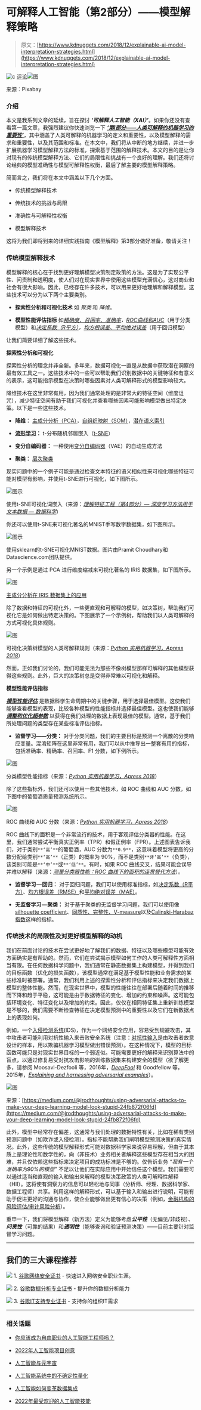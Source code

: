 # 可解释人工智能（第2部分）——模型解释策略

> 原文：[https://www.kdnuggets.com/2018/12/explainable-ai-model-interpretation-strategies.html](https://www.kdnuggets.com/2018/12/explainable-ai-model-interpretation-strategies.html)

![c](../Images/3d9c022da2d331bb56691a9617b91b90.png) [评论](/2018/12/explainable-ai-model-interpretation-strategies.html?page=2#comments)![图](../Images/259329bfc9d56d238c06bba517984824.png)

来源：Pixabay

### 介绍

本文是我系列文章的延续，旨在探讨 ***‘可解释人工智能（XAI）’***。如果你还没有查看第一篇文章，我强烈建议你快速浏览一下 [***‘第I部分——人类可解释的机器学习的重要性’***](https://towardsdatascience.com/human-interpretable-machine-learning-part-1-the-need-and-importance-of-model-interpretation-2ed758f5f476)，其中涵盖了人类可解释的机器学习的定义和重要性，以及模型解释的需求和重要性，以及其范围和标准。在本文中，我们将从中断的地方继续，并进一步扩展机器学习模型解释方法的标准，探索基于范围的解释技术。本文的目的是让你对现有的传统模型解释方法、它们的局限性和挑战有一个良好的理解。我们还将讨论经典的模型准确性与模型可解释性权衡，最后了解主要的模型解释策略。

简而言之，我们将在本文中涵盖以下几个方面。

+   传统模型解释技术

+   传统技术的挑战与局限

+   准确性与可解释性权衡

+   模型解释技术

这将为我们即将到来的详细实践指南《模型解释》第3部分做好准备，敬请关注！

### 传统模型解释技术

模型解释的核心在于找到更好理解模型决策制定政策的方法。这是为了实现公平性、问责制和透明度，使人们对在现实世界中使用这些模型充满信心，这对商业和社会有很大影响。因此，已经存在许多技术，可以用来更好地理解和解释模型。这些技术可以分为以下两个主要类别。

+   **探索性分析和可视化技术** 如 *聚类* 和 *降维*。

+   **模型性能评估指标** 如[*精确度、召回率、准确率*](https://en.wikipedia.org/wiki/Confusion_matrix)*，*[*ROC曲线和AUC*](https://en.wikipedia.org/wiki/Receiver_operating_characteristic)（用于分类模型）和[*决定系数（R平方）*](https://en.wikipedia.org/wiki/Coefficient_of_determination)*，*[*均方根误差、平均绝对误差*](https://medium.com/human-in-a-machine-world/mae-and-rmse-which-metric-is-better-e60ac3bde13d)（用于回归模型）

让我们简要详细了解这些技术。

**探索性分析和可视化**

探索性分析的理念并非全新。多年来，数据可视化一直是从数据中获取潜在洞察的最有效工具之一。这些技术中的一些可以帮助我们识别数据中的关键特征和有意义的表示，这可能指示模型在决策时哪些因素对人类可解释形式的模型影响较大。

降维技术在这里非常有用，因为我们通常处理的是非常大的特征空间（维度诅咒），减少特征空间有助于我们可视化并查看哪些因素可能影响模型做出特定决策。以下是一些这些技术。

+   **降维：** [主成分分析（PCA）](https://en.wikipedia.org/wiki/Principal_component_analysis)，[自组织映射（SOM）](https://en.wikipedia.org/wiki/Self-organizing_map)，[潜在语义索引](https://nlp.stanford.edu/IR-book/html/htmledition/latent-semantic-indexing-1.html)

+   [**流形学习**](https://en.wikipedia.org/wiki/Nonlinear_dimensionality_reduction)**：** t-分布随机邻居嵌入（[t-SNE](https://distill.pub/2016/misread-tsne/)）

+   **变分自编码器：** 一种使用[变分自编码器](https://arxiv.org/pdf/1606.05908.pdf)（VAE）的自动生成方法

+   **聚类：** [层次聚类](https://en.wikipedia.org/wiki/Hierarchical_clustering)

现实问题中的一个例子可能是通过检查文本特征的语义相似性来可视化哪些特征可能对模型有影响，并使用t-SNE进行可视化，如下图所示。

![图示](../Images/a170df9d9993c6d08f152e05380b6078.png)

使用t-SNE可视化词嵌入（来源：[*理解特征工程（第4部分）— 深度学习方法用于文本数据 — 数据科学*](https://towardsdatascience.com/understanding-feature-engineering-part-4-deep-learning-methods-for-text-data-96c44370bbfa)）

你还可以使用t-SNE来可视化著名的MNIST手写数字数据集，如下图所示。

![图示](../Images/f673989b5ae5a27375f97dae683444a4.png)

使用sklearn的t-SNE可视化MNIST数据。图片由Pramit Choudhary和Datascience.com团队提供。

另一个示例是通过 PCA 进行维度缩减来可视化著名的 IRIS 数据集，如下图所示。

![图](../Images/52b4d6050191a5f88b4b2591d6eaee84.png)

[主成分分析在 IRIS 数据集上的应用](http://scikit-learn.org/stable/modules/decomposition.html)

除了数据和特征的可视化外，一些更直观和可解释的模型，如决策树，帮助我们可视化它是如何做出特定决策的。下图展示了一个示例树，帮助我们以人类可解释的方式可视化具体规则。

![图](../Images/74fc9f8e2e28cf9c70e62ababfa2c625.png)

可视化决策树模型的人类可解释规则（来源：[*Python 实用机器学习，Apress 2018*](https://github.com/dipanjanS/practical-machine-learning-with-python)）

然而，正如我们讨论的，我们可能无法为那些不像树模型那样可解释的其他模型获得这些规则。此外，巨大的决策树总是变得非常难以可视化和解释。

**模型性能评估指标**

[***模型性能评估***](https://www.cs.cornell.edu/courses/cs578/2003fa/performance_measures.pdf) 是数据科学生命周期中的关键步骤，用于选择最佳模型。这使我们能够查看模型的表现，比较各种模型的性能指标并选择最佳模型。这也使我们能够 [***调整和优化超参数***](https://en.wikipedia.org/wiki/Hyperparameter_optimization) 以获得在我们处理的数据上表现最佳的模型。通常，基于我们所处理问题的类型存在某些标准评估指标。

+   **监督学习——分类：** 对于分类问题，我们的主要目标是预测一个离散的分类响应变量。混淆矩阵在这里非常有用，我们可以从中推导出一整套有用的指标，包括准确率、精确率、召回率、F1 分数，如下例所示。

![图](../Images/2c8ccd191f418a6b656e14ff7bf12402.png)

分类模型性能指标（来源：[*Python 实用机器学习，Apress 2018*](https://github.com/dipanjanS/practical-machine-learning-with-python)）

除了这些指标外，我们还可以使用一些其他技术，如 ROC 曲线和 AUC 分数，如下图中的葡萄酒质量预测系统所示。

![图](../Images/9c01adeae214aa7cbb8e63cfe26d9bd0.png)

ROC 曲线和 AUC 分数（来源：[*Python 实用机器学习，Apress 2018*](https://github.com/dipanjanS/practical-machine-learning-with-python)）

ROC 曲线下的面积是一个非常流行的技术，用于客观评估分类器的性能。在这里，我们通常尝试平衡真实正例率（TPR）和假正例率（FPR）。上述图表告诉我们，对于类别`**‘高’**`的葡萄酒，AUC 分数为`**0.9**`，这意味着模型将更高的分数分配给类别`**‘高’**`（正类）的概率为 90%，而不是类别`**非‘高’**`（负类），该类别可能是`**‘中’**`或`**‘低’**`。有时，如果 ROC 曲线交叉，结果可能会误导并难以解释（来源：[*测量分类器性能：ROC 曲线下的面积的连贯替代方法*](https://link.springer.com/article/10.1007%2Fs10994-009-5119-5)）。

+   **监督学习 — 回归：** 对于回归问题，我们可以使用标准指标，如[决定系数（R平方）](https://en.wikipedia.org/wiki/Coefficient_of_determination)、[均方根误差（RMSE）](https://medium.com/human-in-a-machine-world/mae-and-rmse-which-metric-is-better-e60ac3bde13d)和[平均绝对误差（MAE）](https://medium.com/human-in-a-machine-world/mae-and-rmse-which-metric-is-better-e60ac3bde13d)。

+   **无监督学习 — 聚类：** 对于基于聚类的无监督学习问题，我们可以使用像[silhouette coefficient](http://scikit-learn.org/stable/modules/generated/sklearn.metrics.silhouette_score.html)、[同质性、完整性、V-measure](http://scikit-learn.org/stable/modules/clustering.html#homogeneity-completeness-and-v-measure)以及[Calinski-Harabaz 指数](http://scikit-learn.org/stable/modules/clustering.html#calinski-harabaz-index)这样的指标。

### 传统技术的局限性及对更好模型解释的动机

我们在前面讨论的技术在尝试更好地了解我们的数据、特征以及哪些模型可能有效方面确实是有帮助的。然而，它们在尝试揭示模型如何工作的人类可解释性方面相当有限。在任何数据科学问题中，我们通常在静态数据集上构建模型，并得到我们的目标函数（优化的损失函数），该模型通常在满足基于模型性能和业务需求的某些标准时被部署。通常，我们利用上述的探索性分析和评估指标来决定我们数据上模型的整体性能。然而，在现实世界中，模型的性能往往在部署后随着时间的推移而下降和趋于平稳，这可能是由于数据特征的变化、增加的约束和噪声。这可能包括环境变化、特征变化以及增加的约束。因此，仅仅在相同特征集上重新训练模型是不够的，我们需要不断检查特征在决定模型预测中的重要性以及它们在新数据点上的表现如何。

例如，一个[入侵检测系统](https://ir.library.louisville.edu/etd/2790/)(IDS)，作为一个网络安全应用，容易受到规避攻击，其中攻击者可能利用对抗性输入来击败安全系统（注意：[对抗性输入](https://arxiv.org/abs/1602.02697)是由攻击者故意设计的样本，用以欺骗机器学习模型做出错误预测）。在这种情况下，模型的目标函数可能只是对现实世界目标的一个弱近似。可能需要更好的解释来识别算法中的盲点，以通过修复易受对抗攻击影响的训练数据集来构建安全的模型（欲了解更多，请参阅 Moosavi-Dezfooli 等，2016年，[*DeepFool*](https://arxiv.org/pdf/1511.04599.pdf) 和 Goodfellow 等，2015年，[*Explaining and harnessing adversarial examples*](https://arxiv.org/abs/1412.6572)）。

![图](../Images/1409f75c34f0565044b40b8018016d08.png)

来源：[https://medium.com/@jrodthoughts/using-adversarial-attacks-to-make-your-deep-learning-model-look-stupid-24fb872f06fd](https://medium.com/@jrodthoughts/using-adversarial-attacks-to-make-your-deep-learning-model-look-stupid-24fb872f06fd)

此外，模型中经常存在偏差，这通常与我们处理的数据特性有关，比如在稀有类别预测问题中（如欺诈或入侵检测）。指标不能帮助我们阐明模型预测决策的真实情况。此外，这些传统的模型解释形式可能对数据科学家来说容易理解，但由于其本质上是理论性和数学性的，向（非技术）业务相关者解释这些模型存在相当大的困难，并且仅依赖这些指标来决定项目的成功标准是不够的。仅告诉业务 *“我有一个准确率为90%的模型”* 不足以让他们在实际应用中开始信任这个模型。我们需要可以通过适当和直观的输入和输出来解释的模型决策政策的人类可解释性解释（HII）。这将使有洞察力的信息可以轻松地与同事（分析师、经理、数据科学家、数据工程师）共享。利用这样的解释形式，可以基于输入和输出进行说明，可能有助于促进更好的沟通与协作，使企业能够做出更有信心的决策（例如，[金融机构的风险评估/审计风险分析](https://www.journalofaccountancy.com/issues/2006/jul/assessingandrespondingtorisksinafinancialstatementaudit.html)）。

重申一下，我们将模型解释（新方法）定义为能够考虑***公平性***（无偏见/非歧视）、***问责性***（可靠的结果）和***透明性***（能够查询和验证预测决策）——目前主要针对监督学习问题。

* * *

## 我们的三大课程推荐

![](../Images/0244c01ba9267c002ef39d4907e0b8fb.png) 1\. [谷歌网络安全证书](https://www.kdnuggets.com/google-cybersecurity) - 快速进入网络安全职业生涯。

![](../Images/e225c49c3c91745821c8c0368bf04711.png) 2\. [谷歌数据分析专业证书](https://www.kdnuggets.com/google-data-analytics) - 提升你的数据分析能力

![](../Images/0244c01ba9267c002ef39d4907e0b8fb.png) 3\. [谷歌IT支持专业证书](https://www.kdnuggets.com/google-itsupport) - 支持你的组织IT需求

* * *

### 相关话题

+   [你应该成为自由职业的人工智能工程师吗？](https://www.kdnuggets.com/2021/12/ucsd-become-freelance-artificial-intelligence-engineer.html)

+   [2022年人工智能项目创意](https://www.kdnuggets.com/2022/01/artificial-intelligence-project-ideas-2022.html)

+   [人工智能与元宇宙](https://www.kdnuggets.com/2022/02/artificial-intelligence-metaverse.html)

+   [人工智能系统中的不确定性量化](https://www.kdnuggets.com/2022/04/uncertainty-quantification-artificial-intelligencebased-systems.html)

+   [人工智能如何变革数据集成](https://www.kdnuggets.com/2022/04/artificial-intelligence-transform-data-integration.html)

+   [2022年最受欢迎的人工智能技能](https://www.kdnuggets.com/2022/08/indemand-artificial-intelligence-skills-learn-2022.html)
